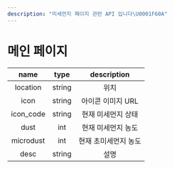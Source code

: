 ```yaml
---
description: "미세먼지 페이지 관련 API 입니다\U0001F60A"
---
```


# 메인 페이지
|   name    |  type  |     description      |
| :-------: | :----: | :------------------: |
| location  | string |         위치         |
|   icon    | string |  아이콘 이미지 URL   |
| icon_code | string |  현재 미세먼지 상태  |
|   dust    |  int   |  현재 미세먼지 농도  |
| microdust |  int   | 현재 초미세먼지 농도 |
|   desc    | string |         설명         |
